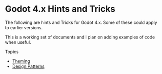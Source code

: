 # Godot 4.x Hints and Tricks

The following are hints and Tricks for Godot 4.x.  Some of these could apply to earlier versions. 

This is a working set of documents and I plan on adding examples of code when useful.

Topics

* [Theming](Theming/)
* [Design Patterns](Design_Patterns/)


